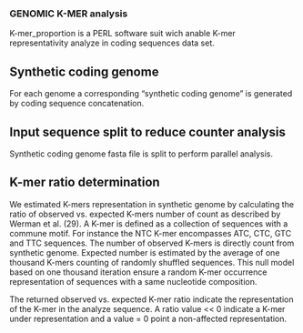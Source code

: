 ### GENOMIC K-MER analysis ###
K-mer_proportion is a PERL software suit wich anable K-mer representativity analyze in coding sequences data set. 

##  Synthetic coding genome
For each genome a corresponding “synthetic coding genome” is generated by coding sequence concatenation.

##  Input sequence split to reduce counter analysis 

Synthetic coding genome fasta file is split to perform parallel analysis.

##  K-mer ratio determination
We estimated K-mers representation in synthetic genome by calculating the ratio of observed vs. expected K-mers number of count as described by Werman et al. (29). A K-mer is defined as a collection of sequences with a commune motif. For instance the NTC K-mer encompasses ATC, CTC, GTC and TTC sequences. The number of observed K-mers is directly count from synthetic genome.  Expected number is estimated by the average of one thousand K-mers counting of randomly shuffled sequences. This null model based on one thousand iteration ensure a random K-mer occurrence representation of sequences with a same nucleotide composition. 

The returned observed vs. expected K-mer ratio indicate the representation of the K-mer in the analyze sequence. A ratio value << 0 indicate a K-mer under representation and a value = 0 point a non-affected representation.  

